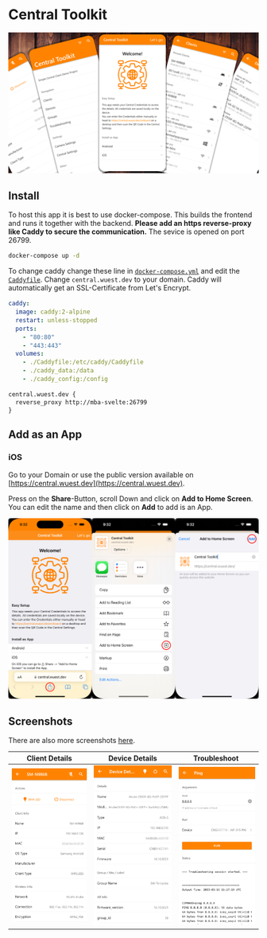 # Central Toolkit

![Central Toolkit Intro Slide](screenshots/Title_Slide_round.png)

## Install

To host this app it is best to use docker-compose. This builds the frontend and runs it together with the backend. **Please add an https reverse-proxy like Caddy to secure the communication.** The sevice is opened on port 26799.

``` sh
docker-compose up -d
```

To change caddy change these line in [`docker-compose.yml`](docker-compose.yml) and edit the [`Caddyfile`](Caddyfile). Change `central.wuest.dev` to your domain. Caddy will automatically get an SSL-Certificate from Let's Encrypt.

``` yaml
caddy:
  image: caddy:2-alpine
  restart: unless-stopped
  ports:
    - "80:80"
    - "443:443"
  volumes:
    - ./Caddyfile:/etc/caddy/Caddyfile
    - ./caddy_data:/data
    - ./caddy_config:/config
```

``` Caddyfile
central.wuest.dev {
  reverse_proxy http://mba-svelte:26799
}
```

## Add as an App

### iOS

Go to your Domain or use the public version available on [https://central.wuest.dev](https://central.wuest.dev).

Press on the **Share**-Button, scroll Down and click on **Add to Home Screen**. You can edit the name and then click on **Add** to add is an App.

![Add as APP iOS](./screenshots/iOS/Install/Instructions_small.png)

## Screenshots

There are also more screenshots [here](./screenshots/).

| Client&nbsp;Details | Device&nbsp;Details | Troubleshoot&nbsp; |
|:---:|:---:|:---:|
| ![](./screenshots/Android/Standard/Client_Details_new.png) | ![](./screenshots/Android/Standard/Device_Details.png) | ![](./screenshots/Android/Standard/Troubleshooting_After.png) |
